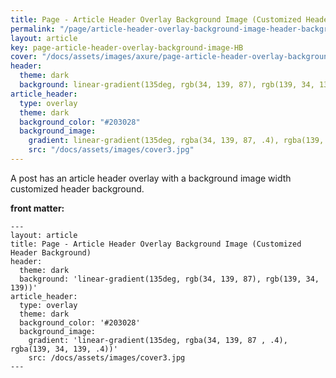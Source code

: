 ```yaml
---
title: Page - Article Header Overlay Background Image (Customized Header Background)
permalink: "/page/article-header-overlay-background-image-header-background.html"
layout: article
key: page-article-header-overlay-background-image-HB
cover: "/docs/assets/images/axure/page-article-header-overlay-background-image-header-background.jpg"
header:
  theme: dark
  background: linear-gradient(135deg, rgb(34, 139, 87), rgb(139, 34, 139))
article_header:
  type: overlay
  theme: dark
  background_color: "#203028"
  background_image:
    gradient: linear-gradient(135deg, rgba(34, 139, 87, .4), rgba(139, 34, 139, .4))
    src: "/docs/assets/images/cover3.jpg"
---
```


A post has an article header overlay with a background image width customized header background.

<!--more-->

<style>
  .page__header .header__brand path {
    fill: rgba(255, 255, 255, .95);
  }
</style>

**front matter:**

    ---
    layout: article
    title: Page - Article Header Overlay Background Image (Customized Header Background)
    header:
      theme: dark
      background: 'linear-gradient(135deg, rgb(34, 139, 87), rgb(139, 34, 139))'
    article_header:
      type: overlay
      theme: dark
      background_color: '#203028'
      background_image:
        gradient: 'linear-gradient(135deg, rgba(34, 139, 87 , .4), rgba(139, 34, 139, .4))'
        src: /docs/assets/images/cover3.jpg
    ---